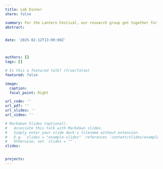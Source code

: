 ```yaml
---
title: Lab Dinner
share: false

summary: For the Lantern Festival, our research group got together for a festive dinner, prepared a generous spread of food, and enjoyed a wonderful evening!
abstract: 


date: '2025-02-12T13:00:00Z'



authors: []
tags: []

# Is this a featured talk? (true/false)
featured: false

image:
  caption: 
  focal_point: Right

url_code: ''
url_pdf: ''
url_slides: ''
url_video: ''

# Markdown Slides (optional).
#   Associate this talk with Markdown slides.
#   Simply enter your slide deck's filename without extension.
#   E.g. `slides = "example-slides"` references `content/slides/example-slides.md`.
#   Otherwise, set `slides = ""`.
slides:


projects:
---
```


